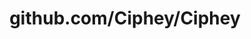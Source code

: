 ---
layout: post
title: github.com/Ciphey/Ciphey
categories: link
tags: [انگلیسی, گیت‌هاب, برنامه‌نویسی]
---